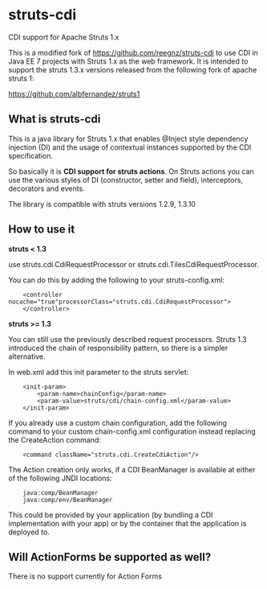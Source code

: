struts-cdi
==========
CDI support for Apache Struts 1.x

This is a modified fork of https://github.com/reegnz/struts-cdi to use CDI in Java EE 7 projects with Struts 1.x as the web 
framework. It is intended to support the struts 1.3.x versions released from the following fork of apache struts 1:

https://github.com/albfernandez/struts1

What is struts-cdi
-------------
This is a java library for Struts 1.x that enables @Inject style dependency injection (DI) and the 
usage of contextual instances supported by the CDI specification.

So basically it is **CDI support for struts actions**. On Struts actions you can use the various 
styles of DI (constructor, setter and field), interceptors, decorators and events.

The library is compatible with struts versions 1.2.9, 1.3.10

How to use it
----------------
**struts < 1.3**

use struts.cdi.CdiRequestProcessor or struts.cdi.TilesCdiRequestProcessor.

You can do this by adding the following to your struts-config.xml:

        <controller nocache="true"processorClass="struts.cdi.CdiRequestProcessor">
        </controller>
        
**struts >= 1.3**

You can still use the previously described request processors. Struts 1.3 introduced the
chain of responsibility pattern, so there is a simpler alternative.

In web.xml add this init parameter to the struts servlet:

        <init-param>
            <param-name>chainConfig</param-name>
            <param-value>struts/cdi/chain-config.xml</param-value>
        </init-param>
        
If you already use a custom chain configuration, add the following command to your custom 
chain-config.xml configuration instead replacing the CreateAction command:
        
        <command className="struts.cdi.CreateCdiAction"/>

The Action creation only works, if a CDI BeanManager is available at either of the following 
JNDI locations:

        java:comp/BeanManager 
        java:comp/env/BeanManager
         
This could be provided by your application (by bundling a CDI implementation with your app) 
or by the container that the application is deployed to.

Will ActionForms be supported as well?
--------------------------------------
There is no support currently for Action Forms


